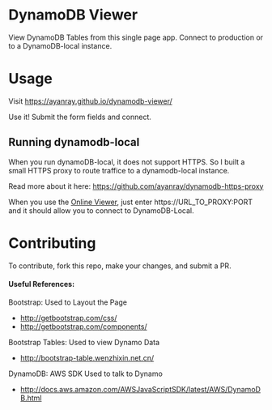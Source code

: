 # DynamoDB Viewer
View DynamoDB Tables from this single page app. Connect to production or to a DynamoDB-local instance.

# Usage

Visit https://ayanray.github.io/dynamodb-viewer/

Use it! Submit the form fields and connect.

## Running dynamodb-local

When you run dynamoDB-local, it does not support HTTPS. So I built a small HTTPS proxy to route traffice to a dynamodb-local instance.

Read more about it here:
https://github.com/ayanray/dynamodb-https-proxy

When you use the [Online Viewer](https://ayanray.github.io/dynamodb-viewer/), just enter https://URL_TO_PROXY:PORT and it should allow you to connect to DynamoDB-Local.

# Contributing

To contribute, fork this repo, make your changes, and submit a PR. 

#### Useful References:

Bootstrap: Used to Layout the Page
- http://getbootstrap.com/css/
- http://getbootstrap.com/components/

Bootstrap Tables: Used to view Dynamo Data
- http://bootstrap-table.wenzhixin.net.cn/

DynamoDB: AWS SDK Used to talk to Dynamo
- http://docs.aws.amazon.com/AWSJavaScriptSDK/latest/AWS/DynamoDB.html
